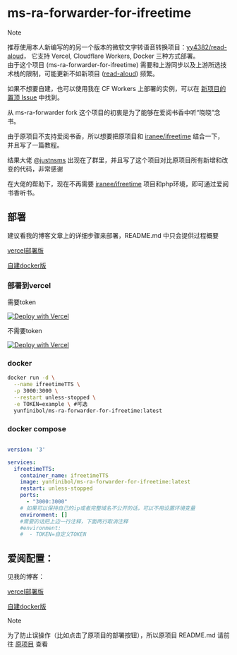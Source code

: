# ms-ra-forwarder-for-ifreetime

> [!NOTE]
> 推荐使用本人新编写的的另一个版本的微软文字转语音转换项目：[yy4382/read-aloud](https://github.com/yy4382/read-aloud)，
> 它支持 Vercel, Cloudflare Workers, Docker 三种方式部署。  
> 由于这个项目 (ms-ra-forwarder-for-ifreetime) 需要和上游同步以及上游所选技术栈的限制，可能更新不如新项目 ([read-aloud](https://github.com/yy4382/read-aloud)) 频繁。
>
> 如果不想要自建，也可以使用我在 CF Workers 上部署的实例，可以在 [新项目的置顶 Issue](https://github.com/yy4382/read-aloud/issues/1) 中找到。

从 ms-ra-forwarder fork 这个项目的初衷是为了能够在爱阅书香中听“晓晓”念书。

由于原项目不支持爱阅书香，所以想要把原项目和 [iranee/ifreetime](https://github.com/iranee/ifreetime) 结合一下，并且写了一篇教程。

结果大佬 [@justnsms](https://t.me/justnsms) 出现在了群里，并且写了这个项目对比原项目所有新增和改变的代码，非常感谢

在大佬的帮助下，现在不再需要 [iranee/ifreetime](https://github.com/iranee/ifreetime) 项目和php环境，即可通过爱阅书香听书。
## 部署

建议看我的博客文章上的详细步骤来部署，README.md 中只会提供过程概要

[vercel部署版](https://blog.yfi.moe/post/ifreetime-mstts-vercel/)

[自建docker版](https://blog.yfi.moe/post/ifreetime-mstts-selfhost/)

### 部署到vercel
需要token

[![Deploy with Vercel](https://vercel.com/button)](https://vercel.com/new/clone?repository-url=https%3A%2F%2Fgithub.com%2Fyy4382%2Fms-ra-forwarder-for-ifreetime&env=TOKEN&project-name=ms-ra-forwarder-for-ifreetime&repository-name=ms-ra-forwarder-for-ifreetime)

不需要token

[![Deploy with Vercel](https://vercel.com/button)](https://vercel.com/new/clone?repository-url=https%3A%2F%2Fgithub.com%2Fyy4382%2Fms-ra-forwarder-for-ifreetime&project-name=ms-ra-forwarder-for-ifreetime&repository-name=ms-ra-forwarder-for-ifreetime)

### docker

```bash
docker run -d \
  --name ifreetimeTTS \
  -p 3000:3000 \
  --restart unless-stopped \
  -e TOKEN=example \ #可选
  yunfinibol/ms-ra-forwarder-for-ifreetime:latest

```

### docker compose

```yaml

version: '3'

services:
  ifreetimeTTS:
    container_name: ifreetimeTTS
    image: yunfinibol/ms-ra-forwarder-for-ifreetime:latest
    restart: unless-stopped
    ports:
      - "3000:3000"
    # 如果可以保持自己的ip或者完整域名不公开的话，可以不用设置环境变量
    environment: []
    #需要的话把上边一行注释，下面两行取消注释
    #environment: 
    #  - TOKEN=自定义TOKEN
```

## 爱阅配置：
见我的博客：

[vercel部署版](https://blog.yfi.moe/post/ifreetime-mstts-vercel/)

[自建docker版](https://blog.yfi.moe/post/ifreetime-mstts-selfhost/)

> [!NOTE]
> 为了防止误操作（比如点击了原项目的部署按钮），所以原项目 README.md 请前往 [原项目](https://github.com/wxxxcxx/ms-ra-forwarder) 查看
